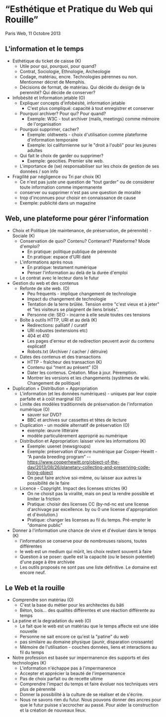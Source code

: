 # “Esthétique et Pratique du Web qui Rouille”

Paris Web, 11 Octobre 2013

## L'information et le temps

* Esthétique du ticket de caisse (K)
  - Utile pour qui, pourquoi, pour quand?
  - Contrat, Sociologie, Ethnologie, Archeologie
  - Codage, matériau, encre. Technologies pérennes ou non. Mentionner décret de Memphis.
  - Décisions de format, de matériau. Qui décide du design de la perennité? Qui décide de conserver?  
* Infobésité et Information jetable (O)
  - Expliquer concepts d'infobésité, information jetable
    * C'est plus compliqué: capacité à tout enregistrer et conserver
  - Pourquoi archiver? Pour qui? Pour quand?
    * Exemple: W3C - tout archiver (mails, meetings) comme mémoire de l'organisation
  - Pourquoi supprimer, cacher?
    * Exemple: oldtweets - choix d'utilisation comme plateforme d'information temporaire
    * Exemple: loi californienne sur le "droit à l'oubli" pour les jeunes adultes
  - Qui fait le choix de garder ou supprimer?
    * Exemple: geocities. Premier site web. 
  - L'importance de (se) responsabiliser sur les choix de gestion de ses données / son info
* Fragilité par négligence ou Tri par choix (K)
   - Ce n'est pas juste une question de "tout garder" ou de considerer toute information comme impermanente
   - conserver ou supprimer n'est pas une question de moralité
   - trop d'inconnues pour choisir en connaissance de cause
   * Exemple: publicité dans un magazine

## Web, une plateforme pour gérer l'information

* Choix et Politique (de maintenance, de préservation, de pérennité) - Sociale (K)
   - Conservation de quoi? Contenu? Contenant? Plateforme? Mode d'emploi? 
     * En pratique: politique publique de pérennité
     * En pratique: espace d'URI daté
   - L'informations après nous
     * En pratique: testament numérique
     * Penser l'information au delà de la durée d'emploi
   - Le contrat avec le lecteur dans le futur
* Gestion du web et des contenus
   - Refonte de site web. (O)
     * Peu fréquents - implique changement de technologie 
     * Impact du changement de technologie
     * Tentation de la terre brûlée. Tension entre "c'est vieux et à jeter" et "les visiteurs se plaignent de liens brisés". 
     * Personne clé: SEO - incarne à elle seule toutes ces tensions
   - Boîte à outils HTTP, URI et au delà (K)
     * Redirections: palliatif / curatif
     * URI robustes (extensions etc)
     * 404 et 410
     * Les pages d'erreur et de redirection peuvent avoir du contenu explicatif
     * Robots.txt (Archiver / cacher / détruire)
   - Dates des contenus et des transactions 
     * HTTP - fraîcheur des transaction (K)
     * Contenu qui “ment au présent” (O)
     * Dater les contenus. Création. Mise à jour. Péremption. 
     * Montrer les versions et les changements (systèmes de wiki. Changement de politique)
* Duplication + Distribution + Appropriation 
   - L'information (et les données numériques) - uniques par leur copie parfaite et à coût marginal (O)
   - Limite des modèles traditionnels de préservation de l'information numérique (O)
     * sauver sur DVD?
     * BBC et archives sur cassettes et têtes de lecture
   - Duplication - un modèle alternatif de préservation (O)
     * exemple: œuvre littéraire
     * modèle particulièrement approprié au numérique
   - Distribution et Appropriation: laisser vivre les informations (K)
     * Exemple: usenet (newsgroups)
     * Exemple: préservation d'œuvre numérique par Cooper-Hewitt - “A panda breeding program” -- https://www.cooperhewitt.org/object-of-the-day/2013/08/26/planetary-collecting-and-preserving-code-living-object 
     * On peut faire archive soi-même, ou laisser aux autres la possibilité de le faire
   - Licence - Copyright. Impact des licenses strictes (K)
     * On ne choisit pas la viralité, mais on peut la rendre possible et limiter la friction
     * Pratique: choisir des licenses CC (by-nd-nc est une license d'archivage par excellence. by ou 0 une license d'appropriation et d'évolution.)
     * Pratique: changer les licenses au fil du temps. Pré-empter le "domaine public"
* Donner à l'information une chance de vivre et d'évoluer dans le temps (K)
   - l'information se conserve pour de nombreuses raisons, toutes différentes
   - le web est un medium qui mûrit, les choix restent souvent à faire
   - Question à se poser: quelle est la capacité (ou le besoin potentiel) d'une page à être archivée
   - Les outils proposés ne sont pas une liste définitive. Le domaine est encore neuf.

## Le Web et la rouille

* Comprendre son matériau (O)
  - C'est la base du métier pour les architectes du bâti
  - Béton, bois... des qualités différentes et une réaction différente au temps
* La patine et la degradation du web (O)
  - Le fait que le web est un matériau que le temps affecte est une idée nouvelle
  - Personne ne sait encore ce qu'est la "patine" du web
  - pas similaire au domaine physique (jaunir, disparation croissante)
  - Mémoire de l'utilisation - couches données, liens et interactions au fil du temps
* Notre profession est basée sur impermanence des supports et des technologies (K)
  - L'information n'échappe pas à l'impermanence  
  - Accepter et apprécier la beauté de l'impermanence
  - Pas de choix parfait ou de recette ultime
  - Comprendre l'impact du temps et faire évoluer nos techniques vers plus de pérennité 
  - Donner la possibilité à la culture de se réaliser et de s'écrire.
  - Nous ne savons rien du futur. Nous pouvons donner des ancres pour que le futur puisse s'accrocher au passé. Pour aider la construction et la création de nouveaux lieux.
